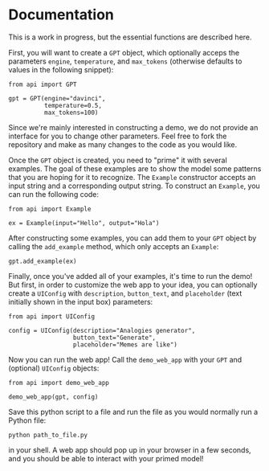 # Documentation

This is a work in progress, but the essential functions are described here.

First, you will want to create a `GPT` object, which optionally acceps the parameters `engine`, `temperature`, and `max_tokens` (otherwise defaults to values in the following snippet):

```
from api import GPT

gpt = GPT(engine="davinci",
          temperature=0.5,
          max_tokens=100)
```

Since we're mainly interested in constructing a demo, we do not provide an interface for you to change other parameters. Feel free to fork the repository and make as many changes to the code as you would like.

Once the `GPT` object is created, you need to "prime" it with several examples. The goal of these examples are to show the model some patterns that you are hoping for it to recognize. The `Example` constructor accepts an input string and a corresponding output string. To construct an `Example`, you can run the following code:

```
from api import Example

ex = Example(input="Hello", output="Hola")
```

After constructing some examples, you can add them to your `GPT` object by calling the `add_example` method, which only accepts an `Example`:

```
gpt.add_example(ex)
```

Finally, once you've added all of your examples, it's time to run the demo! But first, in order to customize the web app to your idea, you can optionally create a `UIConfig` with `description`, `button_text`, and `placeholder` (text initially shown in the input box) parameters:

```
from api import UIConfig

config = UIConfig(description="Analogies generator",
                  button_text="Generate",
                  placeholder="Memes are like")
```

Now you can run the web app! Call the `demo_web_app` with your `GPT` and (optional) `UIConfig` objects:

```
from api import demo_web_app

demo_web_app(gpt, config)
```

Save this python script to a file and run the file as you would normally run a Python file:

`python path_to_file.py`

in your shell. A web app should pop up in your browser in a few seconds, and you should be able to interact with your primed model!
